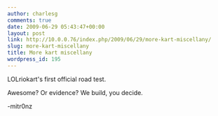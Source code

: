 ```yaml
---
author: charlesg
comments: true
date: 2009-06-29 05:43:47+00:00
layout: post
link: http://10.0.0.76/index.php/2009/06/29/more-kart-miscellany/
slug: more-kart-miscellany
title: More kart miscellany
wordpress_id: 195
---
```


LOLriokart's first official road test.



Awesome? Or evidence? We build, you decide.

-mitr0nz
